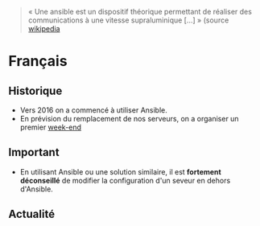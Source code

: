 <!-- TITLE: Ansible -->
<!-- SUBTITLE: Utilisation d'Ansible -->


> « Une ansible est un dispositif théorique permettant de réaliser des communications à une vitesse supraluminique […] » (source [wikipedia](https://fr.wikipedia.org/wiki/Ansible)
		
# Français
## Historique

  * Vers 2016 on a commencé à utiliser Ansible.
  * En prévision du remplacement de nos serveurs, on a organiser un premier [week-end](/pvs/2018/08-25-weekend-ansible)

## Important

  * En utilisant Ansible ou une solution similaire, il est **fortement déconseillé** de modifier la configuration d'un seveur en dehors d'Ansible.

## Actualité



